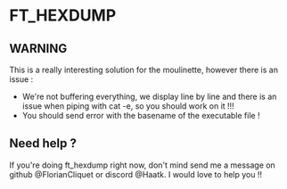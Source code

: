 # FT_HEXDUMP

## WARNING

This is a really interesting solution for the moulinette, however there is an issue :
- We're not buffering everything, we display line by line and there is an issue when piping with cat -e, so you should work on it !!!
- You should send error with the basename of the executable file !

## Need help ?

If you're doing ft_hexdump right now, don't mind send me a message on github @FlorianCliquet or discord @Haatk. I would love to help you !!
